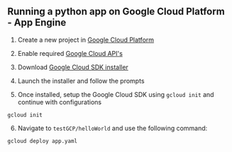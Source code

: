 ## Running a python app on Google Cloud Platform - App Engine

1. Create a new project in [Google Cloud Platform](https://console.cloud.google.com)

2. Enable required [Google Cloud API's](https://console.developers.google.com/apis)

3. Download [Google Cloud SDK installer](https://dl.google.com/dl/cloudsdk/channels/rapid/GoogleCloudSDKInstaller.exe)

4. Launch the installer and follow the prompts

5. Once installed, setup the Google Cloud SDK using `gcloud init` and continue with configurations
```
gcloud init
```

6. Navigate to `testGCP/helloWorld` and use the following command:
```
gcloud deploy app.yaml
```
